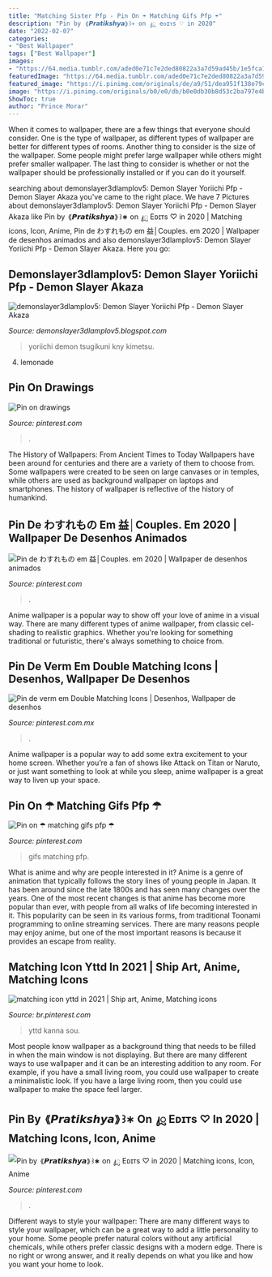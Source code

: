 ```yaml
---
title: "Matching Sister Pfp - Pin On ☂ Matching Gifs Pfp ☂"
description: "Pin by 《𝙋𝙧𝙖𝙩𝙞𝙠𝙨𝙝𝙮𝙖》꒱∗ on ᭣ᮢ eᴅɪᴛs ♡ in 2020"
date: "2022-02-07"
categories:
- "Best Wallpaper"
tags: ["Best Wallpaper"]
images:
- "https://64.media.tumblr.com/aded0e71c7e2ded80822a3a7d59ad45b/1e5fca18b701f919-3e/s1280x1920/008879d53d750b2bcfc10dd1c7be33f8f4a93fa1.jpg"
featuredImage: "https://64.media.tumblr.com/aded0e71c7e2ded80822a3a7d59ad45b/1e5fca18b701f919-3e/s1280x1920/008879d53d750b2bcfc10dd1c7be33f8f4a93fa1.jpg"
featured_image: "https://i.pinimg.com/originals/de/a9/51/dea951f138e79ca34d149e3d82f0851f.jpg"
image: "https://i.pinimg.com/originals/b0/e0/db/b0e0db30b8d53c2ba797e4b4c1078e46.jpg"
ShowToc: true
author: "Prince Morar"
---
```



When it comes to wallpaper, there are a few things that everyone should consider. One is the type of wallpaper, as different types of wallpaper are better for different types of rooms. Another thing to consider is the size of the wallpaper. Some people might prefer large wallpaper while others might prefer smaller wallpaper. The last thing to consider is whether or not the wallpaper should be professionally installed or if you can do it yourself.

	

		
searching about demonslayer3dlamplov5: Demon Slayer Yoriichi Pfp - Demon Slayer Akaza you've came to the right place. We have 7 Pictures about demonslayer3dlamplov5: Demon Slayer Yoriichi Pfp - Demon Slayer Akaza like Pin by 《𝙋𝙧𝙖𝙩𝙞𝙠𝙨𝙝𝙮𝙖》꒱∗ on ᭣ᮢ Eᴅɪᴛs ♡ in 2020 | Matching icons, Icon, Anime, Pin de わすれもの em 益│Couples. em 2020 | Wallpaper de desenhos animados and also demonslayer3dlamplov5: Demon Slayer Yoriichi Pfp - Demon Slayer Akaza. Here you go:
		
    
## Demonslayer3dlamplov5: Demon Slayer Yoriichi Pfp - Demon Slayer Akaza

<img loading=lazy src="https://64.media.tumblr.com/aded0e71c7e2ded80822a3a7d59ad45b/1e5fca18b701f919-3e/s1280x1920/008879d53d750b2bcfc10dd1c7be33f8f4a93fa1.jpg" onerror="this.onerror=null;this.src='https://tse4.mm.bing.net/th?id=OIP.jsBI9zAaRQwqimEB8QUf5gHaHa&amp;pid=15.1';" alt="demonslayer3dlamplov5: Demon Slayer Yoriichi Pfp - Demon Slayer Akaza">

_Source: demonslayer3dlamplov5.blogspot.com_

>yoriichi demon tsugikuni kny kimetsu. 

	

4. lemonade 

    
## Pin On Drawings

<img loading=lazy src="https://i.pinimg.com/originals/e2/67/ae/e267ae3166ec78c918c5b7e9816e3e97.jpg" onerror="this.onerror=null;this.src='https://tse1.mm.bing.net/th?id=OIP.V-WwD3ZTwXfz37UECitTOwHaD9&amp;pid=15.1';" alt="Pin on drawings">

_Source: pinterest.com_

>. 

	

The History of Wallpapers: From Ancient Times to Today
Wallpapers have been around for centuries and there are a variety of them to choose from. Some wallpapers were created to be seen on large canvases or in temples, while others are used as background wallpaper on laptops and smartphones. The history of wallpaper is reflective of the history of humankind.

    
## Pin De わすれもの Em 益│Couples. Em 2020 | Wallpaper De Desenhos Animados

<img loading=lazy src="https://i.pinimg.com/originals/2e/0c/e1/2e0ce1b6ac3c445906b50f3cbb57f7ef.jpg" onerror="this.onerror=null;this.src='https://tse3.mm.bing.net/th?id=OIP.8VSmJxc3YhofmzrUnmBOaQHaHa&amp;pid=15.1';" alt="Pin de わすれもの em 益│Couples. em 2020 | Wallpaper de desenhos animados">

_Source: pinterest.com_

>. 

	

Anime wallpaper is a popular way to show off your love of anime in a visual way. There are many different types of anime wallpaper, from classic cel-shading to realistic graphics. Whether you're looking for something traditional or futuristic, there's always something to choice from.

    
## Pin De Verm Em Double Matching Icons | Desenhos, Wallpaper De Desenhos

<img loading=lazy src="https://i.pinimg.com/originals/b0/e0/db/b0e0db30b8d53c2ba797e4b4c1078e46.jpg" onerror="this.onerror=null;this.src='https://tse1.mm.bing.net/th?id=OIP.lZhnu3HjhBBq1y5eXvhsuwHaHa&amp;pid=15.1';" alt="Pin de verm em Double Matching Icons | Desenhos, Wallpaper de desenhos">

_Source: pinterest.com.mx_

>. 

	

Anime wallpaper is a popular way to add some extra excitement to your home screen. Whether you’re a fan of shows like Attack on Titan or Naruto, or just want something to look at while you sleep, anime wallpaper is a great way to liven up your space.

    
## Pin On ☂ Matching Gifs Pfp ☂

<img loading=lazy src="https://i.pinimg.com/736x/e5/8e/fc/e58efc7bfffbadff481f7cb3fd6df0ce.jpg" onerror="this.onerror=null;this.src='https://tse4.mm.bing.net/th?id=OIP.nBVagBe3YccuLQWxmjhr9wHaIC&amp;pid=15.1';" alt="Pin on ☂ matching gifs pfp ☂">

_Source: pinterest.com_

>gifs matching pfp. 

	

What is anime and why are people interested in it?
Anime is a genre of animation that typically follows the story lines of young people in Japan. It has been around since the late 1800s and has seen many changes over the years. One of the most recent changes is that anime has become more popular than ever, with people from all walks of life becoming interested in it. This popularity can be seen in its various forms, from traditional Toonami programming to online streaming services. There are many reasons people may enjoy anime, but one of the most important reasons is because it provides an escape from reality.

    
## Matching Icon Yttd In 2021 | Ship Art, Anime, Matching Icons

<img loading=lazy src="https://i.pinimg.com/736x/3d/a2/11/3da2117ee6bc8956b62ae15d5428efaa.jpg" onerror="this.onerror=null;this.src='https://tse2.mm.bing.net/th?id=OIP.6nOse49edrhfbpxlFTdgTAHaHa&amp;pid=15.1';" alt="matching icon yttd in 2021 | Ship art, Anime, Matching icons">

_Source: br.pinterest.com_

>yttd kanna sou. 

	

Most people know wallpaper as a background thing that needs to be filled in when the main window is not displaying. But there are many different ways to use wallpaper and it can be an interesting addition to any room. For example, if you have a small living room, you could use wallpaper to create a minimalistic look. If you have a large living room, then you could use wallpaper to make the space feel larger.

    
## Pin By 《𝙋𝙧𝙖𝙩𝙞𝙠𝙨𝙝𝙮𝙖》꒱∗ On ᭣ᮢ Eᴅɪᴛs ♡ In 2020 | Matching Icons, Icon, Anime

<img loading=lazy src="https://i.pinimg.com/originals/de/a9/51/dea951f138e79ca34d149e3d82f0851f.jpg" onerror="this.onerror=null;this.src='https://tse4.mm.bing.net/th?id=OIP.AOgQMPHABFJcRwS22vknKQHaHa&amp;pid=15.1';" alt="Pin by 《𝙋𝙧𝙖𝙩𝙞𝙠𝙨𝙝𝙮𝙖》꒱∗ on ᭣ᮢ Eᴅɪᴛs ♡ in 2020 | Matching icons, Icon, Anime">

_Source: pinterest.com_

>. 

	

Different ways to style your wallpaper:
There are many different ways to style your wallpaper, which can be a great way to add a little personality to your home. Some people prefer natural colors without any artificial chemicals, while others prefer classic designs with a modern edge. There is no right or wrong answer, and it really depends on what you like and how you want your home to look.

